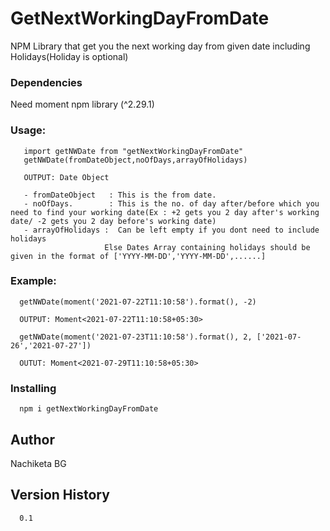 # GetNextWorkingDayFromDate

NPM Library that get you the next working day from given date including Holidays(Holiday is optional)



### Dependencies
   Need moment npm library (^2.29.1)

### Usage:
```
   import getNWDate from "getNextWorkingDayFromDate"
   getNWDate(fromDateObject,noOfDays,arrayOfHolidays)
```
```   
   OUTPUT: Date Object
```
```
   - fromDateObject   : This is the from date. 
   - noOfDays.        : This is the no. of day after/before which you need to find your working date(Ex : +2 gets you 2 day after's working date/ -2 gets you 2 day before's working date)
   - arrayOfHolidays :  Can be left empty if you dont need to include holidays
                     Else Dates Array containing holidays should be given in the format of ['YYYY-MM-DD','YYYY-MM-DD',......]
```
### Example:
```
  getNWDate(moment('2021-07-22T11:10:58').format(), -2)

  OUTPUT: Moment<2021-07-22T11:10:58+05:30>
  ```
```
  getNWDate(moment('2021-07-23T11:10:58').format(), 2, ['2021-07-26','2021-07-27'])

  OUTUT: Moment<2021-07-29T11:10:58+05:30>
```

### Installing
```
  npm i getNextWorkingDayFromDate
```
## Author

Nachiketa BG

## Version History
```
  0.1
```
